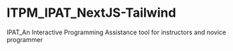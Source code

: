 # ITPM_IPAT_NextJS-Tailwind
IPAT_An Interactive Programming Assistance tool for instructors and novice programmer  
